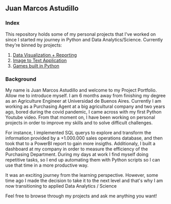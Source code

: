 ## Juan Marcos Astudillo

### Index

This repository holds some of my personal projects that I've worked on since I started my journey in Python and Data Analytics/Science. Currently they're binned by projects:

01. [Data Visualization + Reporting](https://github.com/astudillojuanm/Personal_Projects/tree/main/Argentina's%20Exports)
02. [Image to Text Application](https://github.com/astudillojuanm/Personal_Projects/tree/main/PDF%20List%20Image%20to%20Excel)
03. [Games built in Python](https://github.com/astudillojuanm/Personal_Projects/blob/main/Games/Snake%20Game.py)

### Background

My name is Juan Marcos Astudillo and welcome to my Project Portfolio. Allow me to introduce myself. I am 6 months away from finishing my degree as an Agriculture Engineer at Universidad de Buenos Aires. Currently I am working as a Purchasing Agent at a big agricultural company and two years ago, bored during the covid pandemic, I came across with my first Python Youtube video. From that moment on, I have been working on personal projects in order to improve my skills and to solve difficult challenges. 

For instance, I implemented SQL querys to explore and transform the information provided by a +1.000.000 sales operations database, and then took that to a PowerBI report to gain more insigths. Additionaly, I built a dashboard at my company in order to measure the efficiency of the Purchasing Department. During my days at work I find myself doing repetitive tasks, so I end up automating them with Python scripts so I can use that time in a more productive way.

It was an exciting journey from the learning perspective. However, some time ago I made the decision to take it to the next level and that's why I am now transitioning to applied Data Analytics / Science

Feel free to browse through my projects and ask me anything you want! 
